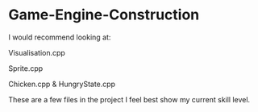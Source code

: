 # Game-Engine-Construction

I would recommend looking at:

Visualisation.cpp

Sprite.cpp

Chicken.cpp & HungryState.cpp

These are a few files in the project I feel best show my current skill level.

